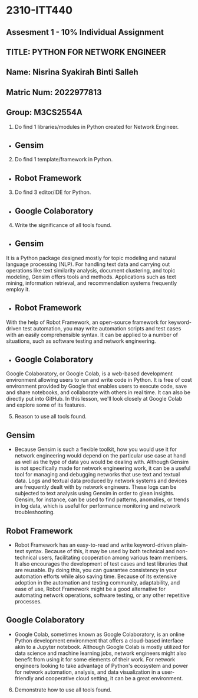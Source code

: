 # 2310-ITT440
## Assesment 1 - 10% Individual Assignment
## TITLE: PYTHON FOR NETWORK ENGINEER
## Name: Nisrina Syakirah Binti Salleh
## Matric Num: 2022977813
## Group: M3CS2554A

1.	Do find 1 libraries/modules in Python created for Network Engineer.
-	## Gensim

2.	Do find 1 template/framework in Python.
-	## Robot Framework

3.	Do find 3 editor/IDE for Python.
-	## Google Colaboratory

4.	Write the significance of all tools found.

-	## Gensim
It is a Python package designed mostly for topic modeling and natural language processing (NLP). For handling text data and carrying out operations like text similarity analysis, document clustering, and topic modeling, Gensim offers tools and methods. Applications such as text mining, information retrieval, and recommendation systems frequently employ it.

-	## Robot Framework
With the help of Robot Framework, an open-source framework for keyword-driven test automation, you may write automation scripts and test cases with an easily comprehensible syntax. It can be applied to a number of situations, such as software testing and network engineering.

-	## Google Colaboratory
Google Colaboratory, or Google Colab, is a web-based development environment allowing users to run and write code in Python. It is free of cost environment provided by Google that enables users to execute code, save and share notebooks, and collaborate with others in real time. It can also be directly put into GitHub. In this lesson, we'll look closely at Google Colab and explore some of its features.

5.	Reason to use all tools found. 

## Gensim
-	Because Gensim is such a flexible toolkit, how you would use it for network engineering would depend on the particular use case at hand as well as the type of data you would be dealing with. Although Gensim is not specifically made for network engineering work, it can be a useful tool for managing and debugging networks that use text and textual data. Logs and textual data produced by network systems and devices are frequently dealt with by network engineers. These logs can be subjected to text analysis using Gensim in order to glean insights. Gensim, for instance, can be used to find patterns, anomalies, or trends in log data, which is useful for performance monitoring and network troubleshooting.

## Robot Framework
-	Robot Framework has an easy-to-read and write keyword-driven plain-text syntax. Because of this, it may be used by both technical and non-technical users, facilitating cooperation among various team members. It also encourages the development of test cases and test libraries that are reusable. By doing this, you can guarantee consistency in your automation efforts while also saving time.  Because of its extensive adoption in the automation and testing community, adaptability, and ease of use, Robot Framework might be a good alternative for automating network operations, software testing, or any other repetitive processes. 

## Google Colaboratory
-	Google Colab, sometimes known as Google Colaboratory, is an online Python development environment that offers a cloud-based interface akin to a Jupyter notebook. Although Google Colab is mostly utilized for data science and machine learning jobs, network engineers might also benefit from using it for some elements of their work. For network engineers looking to take advantage of Python's ecosystem and power for network automation, analysis, and data visualization in a user-friendly and cooperative cloud setting, it can be a great environment.

6.	Demonstrate how to use all tools found.
